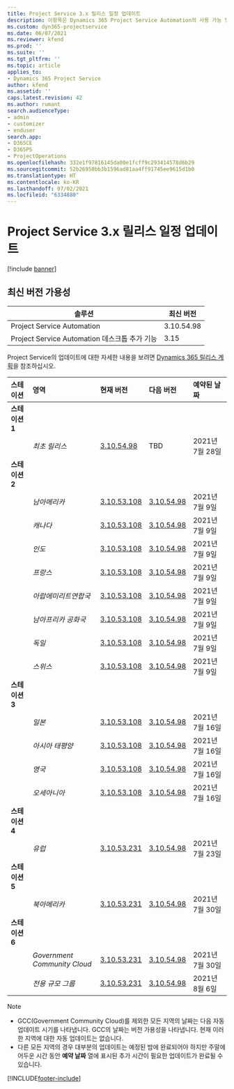 ```yaml
---
title: Project Service 3.x 릴리스 일정 업데이트
description: 이항목은 Dynamics 365 Project Service Automation의 사용 가능 및 향후 릴리스에 대한 정보를 제공합니다.
ms.custom: dyn365-projectservice
ms.date: 06/07/2021
ms.reviewer: kfend
ms.prod: ''
ms.suite: ''
ms.tgt_pltfrm: ''
ms.topic: article
applies_to:
- Dynamics 365 Project Service
author: kfend
ms.assetid: ''
caps.latest.revision: 42
ms.author: rumant
search.audienceType:
- admin
- customizer
- enduser
search.app:
- D365CE
- D365PS
- ProjectOperations
ms.openlocfilehash: 332e1f97816145da00e1fcff9c293414578d6b29
ms.sourcegitcommit: 52b26950bb3b1596ad81aa4ff91745ee9615d1b0
ms.translationtype: HT
ms.contentlocale: ko-KR
ms.lasthandoff: 07/02/2021
ms.locfileid: "6334880"
---
```

# <a name="update-release-schedule-for-project-service-3x"></a>Project Service 3.x 릴리스 일정 업데이트

[!include [banner](../includes/psa-now-project-operations.md)]

## <a name="latest-version-availability"></a>최신 버전 가용성

| 솔루션  | 최신 버전 |
|-------|----|
| Project Service Automation    | 3.10.54.98 |
| Project Service Automation 데스크톱 추가 기능                | 3.15          |

Project Service의 업데이트에 대한 자세한 내용을 보려면 [Dynamics 365 릴리스 계획](/dynamics365/release-plans/)을 참조하십시오. 

| 스테이션  | 영역 | 현재 버전 | 다음 버전 |  예약된 날짜
| :---   | :---   | :---   | :---   |:---   |         
|<strong>스테이션 1</strong> | |  |  | |
| | <i>최초 릴리스</i> | [3.10.54.98](whats-new-ur-33.md) | TBD | 2021년 7월 28일
|<strong>스테이션 2</strong> | |  |  | |
| | <i>남아메리카</i> | [3.10.53.108](whats-new-ur-32.md) | [3.10.54.98](whats-new-ur-33.md) | 2021년 7월 9일
| | <i>캐나다</i> | [3.10.53.108](whats-new-ur-32.md) | [3.10.54.98](whats-new-ur-33.md) | 2021년 7월 9일
| | <i>인도</i> | [3.10.53.108](whats-new-ur-32.md) | [3.10.54.98](whats-new-ur-33.md) | 2021년 7월 9일
| | <i>프랑스</i> | [3.10.53.108](whats-new-ur-32.md) | [3.10.54.98](whats-new-ur-33.md) | 2021년 7월 9일
| | <i>아랍에미리트연합국</i> | [3.10.53.108](whats-new-ur-32.md) | [3.10.54.98](whats-new-ur-33.md) | 2021년 7월 9일
| | <i>남아프리카 공화국</i> | [3.10.53.108](whats-new-ur-32.md) | [3.10.54.98](whats-new-ur-33.md) | 2021년 7월 9일
| | <i>독일</i> | [3.10.53.108](whats-new-ur-32.md) | [3.10.54.98](whats-new-ur-33.md) | 2021년 7월 9일
| | <i>스위스</i> | [3.10.53.108](whats-new-ur-32.md) | [3.10.54.98](whats-new-ur-33.md) | 2021년 7월 9일
|<strong>스테이션 3</strong> | |  |  | |
| | <i>일본</i> | [3.10.53.108](whats-new-ur-32.md) | [3.10.54.98](whats-new-ur-33.md) | 2021년 7월 16일
| | <i>아시아 태평양</i> | [3.10.53.108](whats-new-ur-32.md) | [3.10.54.98](whats-new-ur-33.md) | 2021년 7월 16일
| | <i>영국</i> | [3.10.53.108](whats-new-ur-32.md) | [3.10.54.98](whats-new-ur-33.md) | 2021년 7월 16일
| | <i>오세아니아</i> | [3.10.53.108](whats-new-ur-32.md) | [3.10.54.98](whats-new-ur-33.md) | 2021년 7월 16일
|<strong>스테이션 4</strong> | |  |  | |
| | <i>유럽</i> | [3.10.53.231](whats-new-ur-32-5.md) | [3.10.54.98](whats-new-ur-33.md) | 2021년 7월 23일
|<strong>스테이션 5</strong> | |  |  | |
| | <i>북아메리카</i> | [3.10.53.231](whats-new-ur-32-5.md) | [3.10.54.98](whats-new-ur-33.md) | 2021년 7월 30일
|<strong>스테이션 6</strong> | |  |  | |
| | <i>Government Community Cloud</i> | [3.10.53.231](whats-new-ur-32-5.md) | [3.10.54.98](whats-new-ur-33.md) | 2021년 7월 30일
| | <i>전용 규모 그룹</i> | [3.10.53.231](whats-new-ur-32-5.md) | [3.10.54.98](whats-new-ur-33.md) | 2021년 8월 6일

>[!Note]
> - GCC(Government Community Cloud)를 제외한 모든 지역의 날짜는 다음 자동 업데이트 시기를 나타냅니다. GCC의 날짜는 버전 가용성을 나타냅니다. 현재 이러한 지역에 대한 자동 업데이트는 없습니다.
> - 다른 모든 지역의 경우 대부분의 업데이트는 예정된 밤에 완료되어야 하지만 주말에 어두운 시간 동안 **예약 날짜** 열에 표시된 추가 시간이 필요한 업데이트가 완료될 수 있습니다.


[!INCLUDE[footer-include](../includes/footer-banner.md)]
